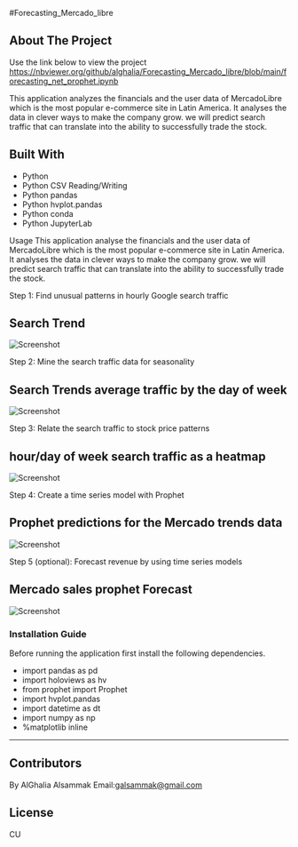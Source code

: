 #Forecasting_Mercado_libre

## About The Project

Use the link below to view the project
https://nbviewer.org/github/alghalia/Forecasting_Mercado_libre/blob/main/forecasting_net_prophet.ipynb

This application analyzes the financials and the user data of MercadoLibre which is the most popular e-commerce site in Latin America. It analyses the data in clever ways to make the company grow. we will predict search traffic that can translate into the ability to successfully trade the stock.


## Built With

* Python
* Python CSV Reading/Writing
* Python pandas
* Python hvplot.pandas
* Python conda
* Python JupyterLab

Usage
This application analyse the financials and the user data of MercadoLibre which is the most popular e-commerce site in Latin America. It analyses the data in clever ways to make the company grow. we will predict search traffic that can translate into the ability to successfully trade the stock.

Step 1: Find unusual patterns in hourly Google search traffic

## Search Trend

![Screenshot](https://github.com/alghalia/challenge_11/blob/main/Images/Search%20Trend%20.png)

Step 2: Mine the search traffic data for seasonality

## Search Trends average traffic by the day of week 

![Screenshot](https://github.com/alghalia/challenge_11/blob/main/Images/Search%20Trends%20average%20traffic%20by%20the%20day%20of%20week%20.png)

Step 3: Relate the search traffic to stock price patterns


## hour/day of week search traffic as a heatmap

![Screenshot](https://github.com/alghalia/challenge_11/blob/main/Images/hour%3Aday%20of%20week%20search%20traffic%20as%20a%20heatmap..png)


Step 4: Create a time series model with Prophet


## Prophet predictions for the Mercado trends data

![Screenshot](https://github.com/alghalia/challenge_11/blob/main/Images/Prophet%20predictions%20for%20the%20Mercado%20trends%20data.png)


Step 5 (optional): Forecast revenue by using time series models

## Mercado sales prophet Forecast

![Screenshot](https://github.com/alghalia/challenge_11/blob/main/Images/mercado_sales_prophet_forecast.png)


### Installation Guide
Before running the application first install the following dependencies.

* import pandas as pd
* import holoviews as hv
* from prophet import Prophet
* import hvplot.pandas
* import datetime as dt
* import numpy as np
* %matplotlib inline


---
## Contributors
By AlGhalia Alsammak
Email:galsammak@gmail.com
## License
CU
